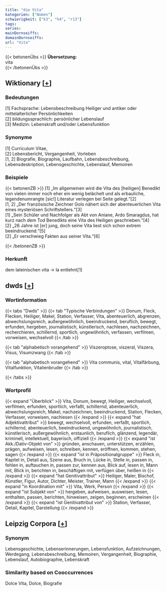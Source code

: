 ```yaml
---
title: "die Vita"
kategorien: ["Nomen"]
schwierigkeit: ["k3", "h4", "r13"]
tags:
series:
mainDornseiffs:
domainDornseiffs:
url: "Vita"
---
```


{{< betonenÜbs >}}
**Übersetzung:**  
vita  
{{< /betonenÜbs >}}

## Wiktionary [[+](https://de.wiktionary.org/wiki/Vita)]

### Bedeutungen
[1] Fachsprache: Lebensbeschreibung Heiliger und antiker oder mittelalterlicher Persönlichkeiten  
[2] bildungssprachlich: persönlicher Lebenslauf  
[3] Medizin: Lebenskraft und/oder Lebensfunktion  

### Synonyme
[1] Curriculum Vitae,  
[2] Lebensbericht, Vergangenheit, Vorleben  
[1, 2] Biografie, Biographie, Laufbahn, Lebensbeschreibung, Lebensdeskription, Lebensgeschichte, Lebenslauf, Memoiren  

### Beispiele
{{< betonenZB >}}
[1] „Im allgemeinen wird die Vita des [heiligen] Benedikt von vielen immer noch eher ein wenig belächelt und als erbauliche, legendenumrangte [sic!] Literatur verlegen bei Seite gelegt.“[2]  
[1, 2] „Der französische Zeichner Golo nähert sich der abenteuerlichen Vita eines mysteriösen Schriftstellers.“[3]  
[1] „Sein Schüler und Nachfolger als Abt von Aniane, Ardo Smaragdus, hat kurz nach dem Tod Benedikts eine Vita des Heiligen geschrieben.“[4]  
[2] „26 Jahre ist [er] jung, doch seine Vita liest sich schon extrem beeindruckend.“[5]  
[2] „Er verschwieg Fakten aus seiner Vita.“[6]  

{{< /betonenZB >}}
### Herkunft
dem lateinischen vita → la entlehnt[1]  



## dwds [[+](https://www.dwds.de/wb/Vita)]

### Wortinformation
{{< tabs "Dwds" >}}
{{< tab "Typische Verbindungen" >}}
Donum, Fleck, Flecken, Heiliger, Makel, Station, Verfasser, Vita, abenteuerlich, abgrenzen, abwechslungsreich, außergewöhnlich, beeindruckend, beruflich, bewegt, erfunden, hergeben, journalistisch, künstlerisch, nachlesen, nachzeichnen, recherchieren, schillernd, sportlich, ungewöhnlich, verfassen, verfilmen, vorweisen, wechselvoll
{{< /tab >}}

{{< tab "alphabetisch vorangehend" >}}
Viszeroptose, viszeral, Viszera, Visus, Visumzwang
{{< /tab >}}

{{< tab "alphabetisch vorangehend" >}}
Vita communis, vital, Vitalfärbung, Vitalfunktion, Vitalienbruder
{{< /tab >}}

{{< /tabs >}}

### Wortprofil
{{< expand "Überblick" >}} Vita, Donum, bewegt, Heiliger, wechselvoll, verfilmen, erfunden, sportlich, verfaßt, schillernd, abenteuerlich, abwechslungsreich, Makel, nachzeichnen, beeindruckend, Station, Flecken, Verfasser, vorweisen, nachlesen {{< /expand >}}
{{< expand "hat Adjektivattribut" >}} bewegt, wechselvoll, erfunden, verfaßt, sportlich, schillernd, abenteuerlich, beeindruckend, ungewöhnlich, journalistisch, künstlerisch, außergewöhnlich, erstaunlich, beruflich, glänzend, legendär, kriminell, intellektuell, bayerisch, offiziell {{< /expand >}}
{{< expand "ist Akk./Dativ-Objekt von" >}} gründen, anschauen, unterstützen, erzählen, prägen, aufweisen, lesen, schreiben, kennen, eröffnen, kommen, stehen, sagen {{< /expand >}}
{{< expand "ist in Präpositionalgruppe" >}} Fleck in, Kapitel in, Detail aus, Szene aus, Bruch in, Lücke in, Stelle in, passen in, fehlen in, auftauchen in, passen zur, kennen aus, Blick auf, lesen in, Mann mit, Blick in, berichten in, beschäftigen mit, verfügen über, heißen in {{< /expand >}}
{{< expand "hat Genitivattribut" >}} Heiliger, Maler, Bischof, Künstler, Figur, Autor, Dichter, Meister, Trainer, Mann {{< /expand >}}
{{< expand "in Koordination mit" >}} Vita, Werk, Person {{< /expand >}}
{{< expand "ist Subjekt von" >}} hergeben, aufweisen, ausweisen, lesen, enthalten, passen, berichten, hinweisen, zeigen, beginnen, erscheinen {{< /expand >}}
{{< expand "ist Genitivattribut von" >}} Station, Verfasser, Detail, Kapitel, Darstellung {{< /expand >}}

## Leipzig Corpora [[+](https://corpora.uni-leipzig.de/en/res?word=Vita&corpusId=deu_newscrawl-public_2018)]


### Synonym
Lebensgeschichte, Lebenserinnerungen, Lebensfunktion, Aufzeichnungen, Werdegang, Lebensbeschreibung, Memoiren, Vergangenheit, Biographie, Lebenslauf, Autobiographie, Lebenskraft


### Similarity based on Cooccurrences
Dolce Vita, Dolce, Biografie

